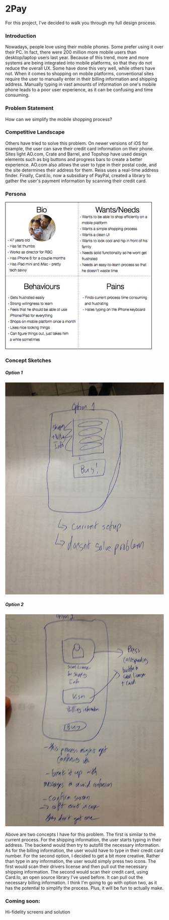 # 2Pay

For this project, I've decided to walk you through my full design process.  

### Introduction 

Nowadays, people love using their mobile phones.  Some prefer using it over their PC.  In fact, there were 200 million more mobile users than desktop/laptop users last year.  Because of this trend, more and more systems are being integrated into mobile platforms, so that they do not reduce the overall UX.  Some have done this very well, while others have not.  When it comes to shopping on mobile platforms, conventional sites require the user to manually enter in their billing information and shipping address.  Manually typing in vast amounts of information on one's mobile phone leads to a poor user experience, as it can be confusing and time consuming.  

### Problem Statement

How can we simplify the mobile shopping process?

### Competitive Landscape

Others have tried to solve this problem.  On newer versions of iOS for example, the user can save their credit card information on their phone.  Sites light AO.com, Crate and Barrel, and Topshop have used design elements such as big buttons and progress bars to create a better experience.  AO.com also allows the user to type in their postal code, and the site determines their address for them.  Reiss uses a real-time address finder.  Finally, Card.Io, now a subsidiary of PayPal, created a library to gather the user's payment information by scanning their credit card.  

### Persona

![alt text](https://github.com/rishigoel/2Pay/blob/master/Sketched%20Persona%20Pic.png)

### Concept Sketches

##### Option 1

![alt text](https://github.com/rishigoel/2Pay/blob/master/Lo-fi%20Option%201%20Wireframe.JPG)

##### Option 2

![alt text](https://github.com/rishigoel/2Pay/blob/master/Lo-fi%20Option%202%20Wireframe.JPG)

Above are two concepts I have for this problem.  The first is similar to the current process.  For the shipping information, the user starts typing in their address.  The backend would then try to autofill the necessary information.  As for the billing information, the user would have to type in their credit card number.  For the second option, I decided to get a bit more creative.  Rather than type in any information, the user would simply press two icons.  The first would scan their drivers license and then pull out the necessary shipping information.  The second would scan their credit card, using Card.Io, an open source library I've used before.  It can pull out the necessary billing information.  I think I'm going to go with option two, as it has the potential to simplify the process.  Plus, it will be fun to actually make.



### Coming soon:

Hi-fidelity screens and solution
